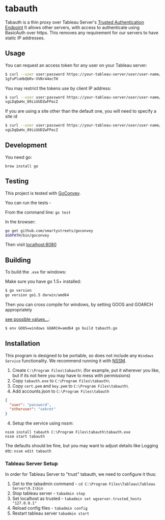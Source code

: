# tabauth

Tabauth is a thin proxy over Tableau Server's [Trusted Authentication Endpoint](http://onlinehelp.tableau.com/current/server/en-us/help.htm#trusted_auth.htm%3FTocPath%3DAdministrator%2520Guide%7CTrusted%2520Authentication%7C_____0)
It allows other servers, with access to authenticate using BasicAuth over https. This removes any requirement for our servers to have static IP addresses.

## Usage

You can request an access token for any user on your Tableau server:
```bash
$ curl --user user:password https://your-tableau-server/user/user-name/token
1gfuPluHbQbRv-VVNr44ecTH
```

You may restrict the tokens use by client IP address:
```bash
$ curl --user user:password https://your-tableau-server/user/user-name/token?client_ip=10.10.10.10
vgLDqQwHx_09iiUUDZwFPacZ
```

If you are using a site other than the default one, you will need to specify a site id
```bash
$ curl --user user:password https://your-tableau-server/user/user-name/token?site_id=a4134fe9-d7ee-6783-88e9-a5eeb1f40476
vgLDqQwHx_09iiUUDZwFPacZ
```

## Development

You need go:

`brew install go`

## Testing

This project is tested with [GoConvey](http://goconvey.co/).

You can run the tests -

From the command line:
`go test`

In the browser:
```bash
go get github.com/smartystreets/goconvey
$GOPATH/bin/goconvey
```
Then visit [localhost:8080](http://localhost:8080)

## Building

To build the `.exe` for windows:

Make sure you have go 1.5+ installed:

```bash
$ go version
go version go1.5 darwin/amd64
```

Then you can cross compile for windows, by setting GOOS and GOARCH appropriately 

[see possible values...](https://github.com/golang/go/blob/master/src/go/build/syslist.go):

```bash
$ env GOOS=windows GOARCH=amd64 go build tabauth.go
```

## Installation

This program is designed to be portable, so does not include any `Windows Service` functionality. We recommend running it with [NSSM](http://nssm.cc/).

1. Create `C:\Program Files\tabauth\` (for example, put it wherever you like, but if its not here you may have to mess with permissions)
2. Copy `tabauth.exe` to `C:\Program Files\tabauth\`
3. Copy `cert.pem` and `key.pem` to `C:\Program Files\tabauth\`
4. Add accounts.json to `C:\Program Files\tabauth`
```json
{
  "user": "password",
  "otheruser": "sekret"
}
```
4. Setup the service using nssm:
```
nssm install tabauth C:\Program Files\tabauth\tabauth.exe
nssm start tabauth
```
The defaults should be fine, but you may want to adjust details like Logging etc:
`nssm edit tabauth`

### Tableau Server Setup

In order for Tableau Server to "trust" tabauth, we need to configure it thus:

1) Get to the tabadmin command - `cd C:\Program Files\Tableau\Tableau Server\9.1\bin`
2) Stop tableau server - `tabadmin stop`
3) Set localhost as trusted - `tabadmin set wgserver.trusted_hosts "127.0.0.1"`
4) Reload config files - `tabadmin config`
5) Restart tableau server `tabadmin start`

